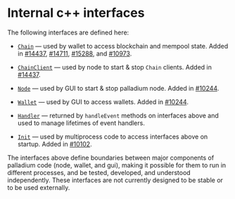 # Internal c++ interfaces

The following interfaces are defined here:

* [`Chain`](chain.h) — used by wallet to access blockchain and mempool state. Added in [#14437](https://github.com/palladium/palladium/pull/14437), [#14711](https://github.com/palladium/palladium/pull/14711), [#15288](https://github.com/palladium/palladium/pull/15288), and [#10973](https://github.com/palladium/palladium/pull/10973).

* [`ChainClient`](chain.h) — used by node to start & stop `Chain` clients. Added in [#14437](https://github.com/palladium/palladium/pull/14437).

* [`Node`](node.h) — used by GUI to start & stop palladium node. Added in [#10244](https://github.com/palladium/palladium/pull/10244).

* [`Wallet`](wallet.h) — used by GUI to access wallets. Added in [#10244](https://github.com/palladium/palladium/pull/10244).

* [`Handler`](handler.h) — returned by `handleEvent` methods on interfaces above and used to manage lifetimes of event handlers.

* [`Init`](init.h) — used by multiprocess code to access interfaces above on startup. Added in [#10102](https://github.com/palladium/palladium/pull/10102).

The interfaces above define boundaries between major components of palladium code (node, wallet, and gui), making it possible for them to run in different processes, and be tested, developed, and understood independently. These interfaces are not currently designed to be stable or to be used externally.
